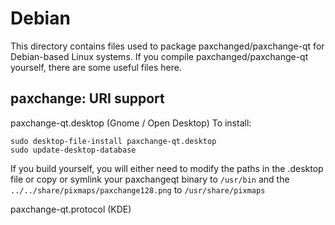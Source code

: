 
Debian
====================
This directory contains files used to package paxchanged/paxchange-qt
for Debian-based Linux systems. If you compile paxchanged/paxchange-qt yourself, there are some useful files here.

## paxchange: URI support ##


paxchange-qt.desktop  (Gnome / Open Desktop)
To install:

	sudo desktop-file-install paxchange-qt.desktop
	sudo update-desktop-database

If you build yourself, you will either need to modify the paths in
the .desktop file or copy or symlink your paxchangeqt binary to `/usr/bin`
and the `../../share/pixmaps/paxchange128.png` to `/usr/share/pixmaps`

paxchange-qt.protocol (KDE)

